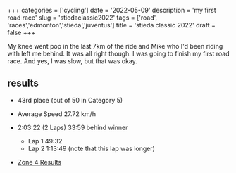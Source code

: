 +++
categories = ['cycling']
date = '2022-05-09'
description = 'my first road race'
slug = 'stiedaclassic2022'
tags = ['road', 'races','edmonton','stieda','juventus']
title = 'stieda classic 2022'
draft = false
+++

My knee went pop in the last 7km of the ride and Mike who I'd been riding with left me behind. It was all right though. I was going to finish my first road race. And yes, I was slow, but that was okay. 

## results

* 43rd place (out of 50 in Category 5)
* Average Speed 27.72 km/h
* 2:03:22 (2 Laps) 33:59 behind winner
	* Lap 1 49:32
	* Lap 2 1:13:49 (note that this lap was longer)

* [Zone 4 Results](https://zone4.ca/race/2022-05-07/b8ae91b0/results/)